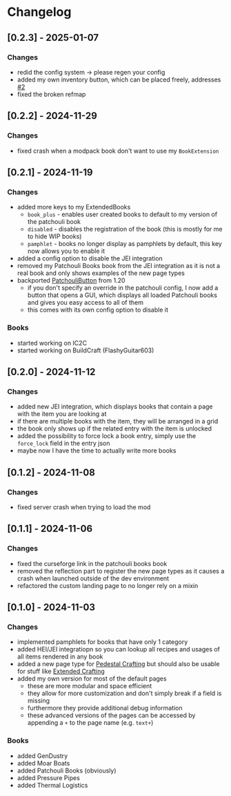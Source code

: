 # Changelog

## [0.2.3] - 2025-01-07

### Changes
- redid the config system -> please regen your config
- added my own inventory button, which can be placed freely, addresses [#2](https://github.com/Ender-Development/PatchouliBooks/issues/2)
- fixed the broken refmap

## [0.2.2] - 2024-11-29

### Changes
- fixed crash when a modpack book don't want to use my `BookExtension`

## [0.2.1] - 2024-11-19

### Changes
- added more keys to my ExtendedBooks
  - `book_plus` - enables user created books to default to my version of the patchouli book
  - `disabled` - disables the registration of the book (this is mostly for me to hide WIP books)
  - `pamphlet` - books no longer display as pamphlets by default, this key now allows you to enable it
- added a config option to disable the JEI integration
- removed my Patchouli Books book from the JEI integration as it is not a real book and only shows examples of the new page types
- backported [PatchouliButton](https://www.curseforge.com/minecraft/mc-mods/patchoulibutton) from 1.20
  - if you don't specify an override in the patchouli config, I now add a button that opens a GUI, which displays all loaded Patchouli books and gives you easy access to all of them
  - this comes with its own config option to disable it

### Books
- started working on IC2C
- started working on BuildCraft (FlashyGuitar603)

## [0.2.0] - 2024-11-12

### Changes
- added new JEI integration, which displays books that contain a page with the item you are looking at
- if there are multiple books with the item, they will be arranged in a grid
- the book only shows up if the related entry with the item is unlocked
- added the possibility to force lock a book entry, simply use the `force_lock` field in the entry json
- maybe now I have the time to actually write more books

## [0.1.2] - 2024-11-08

### Changes
- fixed server crash when trying to load the mod

## [0.1.1] - 2024-11-06

### Changes
- fixed the curseforge link in the patchouli books book
- removed the reflection part to register the new page types as it causes a crash when launched outside of the dev environment
- refactored the custom landing page to no longer rely on a mixin

## [0.1.0] - 2024-11-03

### Changes
- implemented pamphlets for books that have only 1 category
- added HEI/JEI integratiopn so you can lookup all recipes and usages of all items rendered in any book
- added a new page type for [Pedestal Crafting](https://www.curseforge.com/minecraft/mc-mods/pedestal-crafting) but should also be usable for stuff like [Extended Crafting](https://www.curseforge.com/minecraft/mc-mods/extended-crafting-nomifactory-edition)
- added my own version for most of the default pages
  - these are more modular and space efficient
  - they allow for more customization and don't simply break if a field is missing
  - furthermore they provide additional debug information
  - these advanced versions of the pages can be accessed by appending a `+` to the page name (e.g. `text+`)

### Books
- added GenDustry
- added Moar Boats
- added Patchouli Books (obviously)
- added Pressure Pipes
- added Thermal Logistics